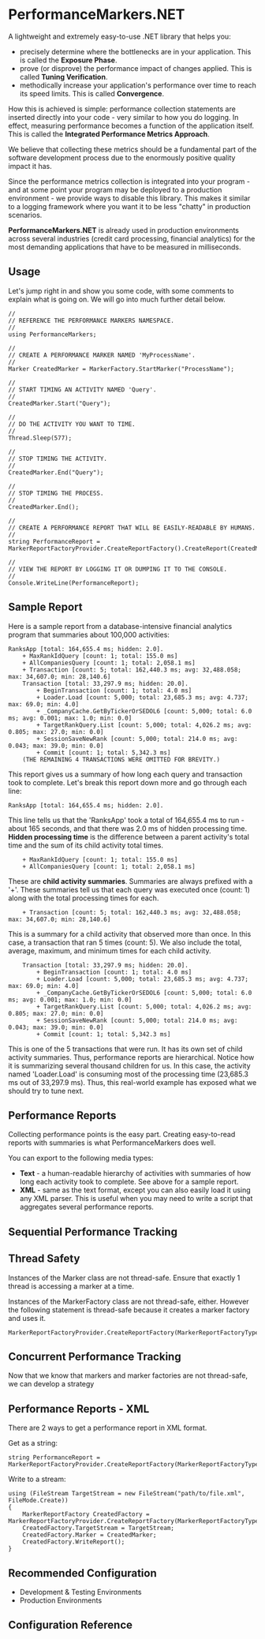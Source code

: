 # PerformanceMarkers.NET

A lightweight and extremely easy-to-use .NET library that helps you:

* precisely determine where the bottlenecks are in your application.  This is called the **Exposure Phase**.
* prove (or disprove) the performance impact of changes applied.  This is called **Tuning Verification**.
* methodically increase your application's performance over time to reach its speed limits.  This is called **Convergence**.

How this is achieved is simple: performance collection statements are inserted directly into your code - very similar to how you do logging.  In effect, measuring performance becomes a function of the application itself.  This is called the **Integrated Performance Metrics Approach**.

We believe that collecting these metrics should be a fundamental part of the software development process due to the enormously positive quality impact it has.

Since the performance metrics collection is integrated into your program - and at some point your program may be deployed to a production environment - we provide ways to disable this library.  This makes it similar to a logging framework where you want it to be less "chatty" in production scenarios.

**PerformanceMarkers.NET** is already used in production environments across several industries (credit card processing, financial analytics) for the most demanding applications that have to be measured in milliseconds.

## Usage

Let's jump right in and show you some code, with some comments to explain what is going on.  We will go into much further detail below.

	//
	// REFERENCE THE PERFORMANCE MARKERS NAMESPACE.
	//
	using PerformanceMarkers;

	//
 	// CREATE A PERFORMANCE MARKER NAMED 'MyProcessName'.
	//
	Marker CreatedMarker = MarkerFactory.StartMarker("ProcessName");

	//
 	// START TIMING AN ACTIVITY NAMED 'Query'.
	//
	CreatedMarker.Start("Query");

	//
	// DO THE ACTIVITY YOU WANT TO TIME.
	//
	Thread.Sleep(577);

	//
	// STOP TIMING THE ACTIVITY.
	//
	CreatedMarker.End("Query");

	//
	// STOP TIMING THE PROCESS.
	//
	CreatedMarker.End();

	//
	// CREATE A PERFORMANCE REPORT THAT WILL BE EASILY-READABLE BY HUMANS.
	//
	string PerformanceReport = MarkerReportFactoryProvider.CreateReportFactory().CreateReport(CreatedMarker);

	//
	// VIEW THE REPORT BY LOGGING IT OR DUMPING IT TO THE CONSOLE.
	//
	Console.WriteLine(PerformanceReport);

## Sample Report

Here is a sample report from a database-intensive financial analytics program that summaries about 100,000 activities:

	RanksApp [total: 164,655.4 ms; hidden: 2.0].
		+ MaxRankIdQuery [count: 1; total: 155.0 ms]
		+ AllCompaniesQuery [count: 1; total: 2,058.1 ms]
		+ Transaction [count: 5; total: 162,440.3 ms; avg: 32,488.058; max: 34,607.0; min: 28,140.6]
		Transaction [total: 33,297.9 ms; hidden: 20.0].
			+ BeginTransaction [count: 1; total: 4.0 ms]
			+ Loader.Load [count: 5,000; total: 23,685.3 ms; avg: 4.737; max: 69.0; min: 4.0]
			+ _CompanyCache.GetByTickerOrSEDOL6 [count: 5,000; total: 6.0 ms; avg: 0.001; max: 1.0; min: 0.0]
			+ TargetRankQuery.List [count: 5,000; total: 4,026.2 ms; avg: 0.805; max: 27.0; min: 0.0]
			+ SessionSaveNewRank [count: 5,000; total: 214.0 ms; avg: 0.043; max: 39.0; min: 0.0]
			+ Commit [count: 1; total: 5,342.3 ms]
		(THE REMAINING 4 TRANSACTIONS WERE OMITTED FOR BREVITY.)

This report gives us a summary of how long each query and transaction took to complete.  Let's break this report down more and go through each line:

	RanksApp [total: 164,655.4 ms; hidden: 2.0].

This line tells us that the 'RanksApp' took a total of 164,655.4 ms to run - about 165 seconds, and that there was 2.0 ms of hidden processing time.  **Hidden processing time** is the difference between a parent activity's total time and the sum of its child activity total times.

		+ MaxRankIdQuery [count: 1; total: 155.0 ms]
		+ AllCompaniesQuery [count: 1; total: 2,058.1 ms]

These are **child activity summaries**.  Summaries are always prefixed with a '+'.  These summaries tell us that each query was executed once (count: 1) along with the total processing times for each.

		+ Transaction [count: 5; total: 162,440.3 ms; avg: 32,488.058; max: 34,607.0; min: 28,140.6]

This is a summary for a child activity that observed more than once.  In this case, a transaction that ran 5 times (count: 5).  We also include the total, average, maximum, and minimum times for each child activity.

		Transaction [total: 33,297.9 ms; hidden: 20.0].
			+ BeginTransaction [count: 1; total: 4.0 ms]
			+ Loader.Load [count: 5,000; total: 23,685.3 ms; avg: 4.737; max: 69.0; min: 4.0]
			+ _CompanyCache.GetByTickerOrSEDOL6 [count: 5,000; total: 6.0 ms; avg: 0.001; max: 1.0; min: 0.0]
			+ TargetRankQuery.List [count: 5,000; total: 4,026.2 ms; avg: 0.805; max: 27.0; min: 0.0]
			+ SessionSaveNewRank [count: 5,000; total: 214.0 ms; avg: 0.043; max: 39.0; min: 0.0]
			+ Commit [count: 1; total: 5,342.3 ms]

This is one of the 5 transactions that were run.  It has its own set of child activity summaries.  Thus, performance reports are hierarchical.  Notice how it is summarizing several thousand children for us.  In this case, the activity named 'Loader.Load' is consuming most of the processing time (23,685.3 ms out of 33,297.9 ms).  Thus, this real-world example has exposed what we should try to tune next.

## Performance Reports

Collecting performance points is the easy part. Creating easy-to-read reports with summaries is what PerformanceMarkers does well.


You can export to the following media types:

* **Text** - a human-readable hierarchy of activities with summaries of how long each activity took to complete.  See above for a sample report.
* **XML** - same as the text format, except you can also easily load it using any XML parser.  This is useful when you may need to write a script that aggregates several performance reports.


## Sequential Performance Tracking

## Thread Safety

Instances of the Marker class are not thread-safe.  Ensure that exactly 1 thread is accessing a marker at a time.

Instances of the  MarkerFactory class are not thread-safe, either.  However the following statement is thread-safe because it creates a marker factory and uses it. 

	MarkerReportFactoryProvider.CreateReportFactory(MarkerReportFactoryType.Xml).CreateReport(CreatedMarker);

## Concurrent Performance Tracking

Now that we know that markers and marker factories are not thread-safe, we can develop a strategy 

## Performance Reports - XML

There are 2 ways to get a performance report in XML format.

Get as a string:

	string PerformanceReport = MarkerReportFactoryProvider.CreateReportFactory(MarkerReportFactoryType.Xml).CreateReport(CreatedMarker);

Write to a stream:

	using (FileStream TargetStream = new FileStream("path/to/file.xml", FileMode.Create))
	{
		MarkerReportFactory CreatedFactory = MarkerReportFactoryProvider.CreateReportFactory(MarkerReportFactoryType.Xml)
		CreatedFactory.TargetStream = TargetStream;
		CreatedFactory.Marker = CreatedMarker;
		CreatedFactory.WriteReport();
	}


## Recommended Configuration

* Development & Testing Environments
* Production Environments

## Configuration Reference

